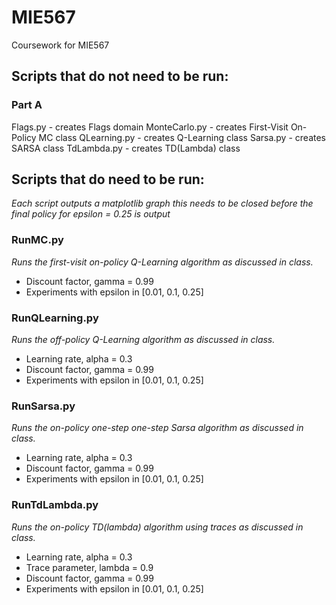 # MIE567
Coursework for MIE567

## Scripts that do not need to be run:
### Part A
Flags.py - creates Flags domain
MonteCarlo.py - creates First-Visit On-Policy MC class
QLearning.py - creates Q-Learning class
Sarsa.py - creates SARSA class
TdLambda.py - creates TD(Lambda) class

## Scripts that do need to be run:
*Each script outputs a matplotlib graph _this needs to be closed before the final policy for epsilon = 0.25 is output_*

### RunMC.py
*Runs the first-visit on-policy Q-Learning algorithm as discussed in class.* 
* Discount factor, gamma = 0.99 
* Experiments with epsilon in [0.01, 0.1, 0.25] 

### RunQLearning.py
*Runs the off-policy Q-Learning algorithm as discussed in class.* 
* Learning rate, alpha = 0.3
* Discount factor, gamma = 0.99 
* Experiments with epsilon in [0.01, 0.1, 0.25] 

### RunSarsa.py
*Runs the on-policy one-step one-step Sarsa algorithm as discussed in class.* 
* Learning rate, alpha = 0.3
* Discount factor, gamma = 0.99 
* Experiments with epsilon in [0.01, 0.1, 0.25] 

### RunTdLambda.py
*Runs the on-policy TD(lambda) algorithm using traces as discussed in class.*
* Learning rate, alpha = 0.3 
* Trace parameter, lambda = 0.9 
* Discount factor, gamma = 0.99 
* Experiments with epsilon in [0.01, 0.1, 0.25]